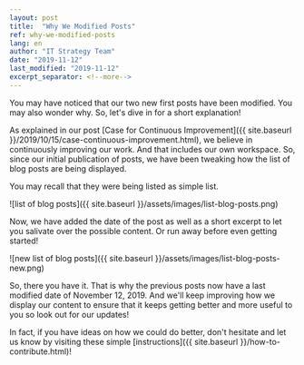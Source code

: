 ```yaml
---
layout: post
title:  "Why We Modified Posts"
ref: why-we-modified-posts
lang: en
author: "IT Strategy Team"
date: "2019-11-12"
last_modified: "2019-11-12"
excerpt_separator: <!--more-->
---
```

You may have noticed that our two new first posts have been modified.
You may also wonder why.
So, let's dive in for a short explanation!
<!--more-->

As explained in our post [Case for Continuous Improvement]({{ site.baseurl }}/2019/10/15/case-continuous-improvement.html), we believe in continuously improving our work.
And that includes our own workspace.
So, since our initial publication of posts, we have been tweaking how the list of blog posts are being displayed.

You may recall that they were being listed as simple list.

![list of blog posts]({{ site.baseurl }}/assets/images/list-blog-posts.png)

Now, we have added the date of the post as well as a short excerpt to let you salivate over the possible content.
Or run away before even getting started!

![new list of blog posts]({{ site.baseurl }}/assets/images/list-blog-posts-new.png)

So, there you have it.
That is why the previous posts now have a last modified date of November 12, 2019.
And we'll keep improving how we display our content to ensure that it keeps getting better and more useful to you so look out for our updates!

In fact, if you have ideas on how we could do better, don't hesitate and let us know by visiting these simple [instructions]({{ site.baseurl }}/how-to-contribute.html)!
